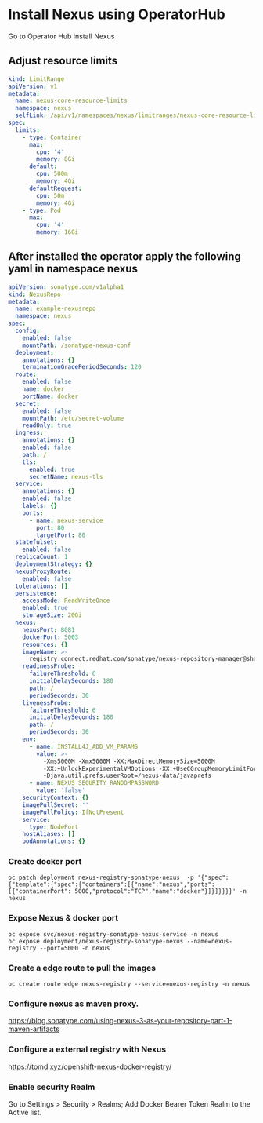 # Install Nexus using OperatorHub
Go to Operator Hub install Nexus

## Adjust resource limits
```yaml
kind: LimitRange
apiVersion: v1
metadata:
  name: nexus-core-resource-limits
  namespace: nexus
  selfLink: /api/v1/namespaces/nexus/limitranges/nexus-core-resource-limits
spec:
  limits:
    - type: Container
      max:
        cpu: '4'
        memory: 8Gi
      default:
        cpu: 500m
        memory: 4Gi
      defaultRequest:
        cpu: 50m
        memory: 4Gi
    - type: Pod
      max:
        cpu: '4'
        memory: 16Gi

```

## After installed the operator apply the following yaml in namespace nexus
```yaml
apiVersion: sonatype.com/v1alpha1
kind: NexusRepo
metadata:
  name: example-nexusrepo
  namespace: nexus
spec:
  config:
    enabled: false
    mountPath: /sonatype-nexus-conf
  deployment:
    annotations: {}
    terminationGracePeriodSeconds: 120
  route:
    enabled: false
    name: docker
    portName: docker
  secret:
    enabled: false
    mountPath: /etc/secret-volume
    readOnly: true
  ingress:
    annotations: {}
    enabled: false
    path: /
    tls:
      enabled: true
      secretName: nexus-tls
  service:
    annotations: {}
    enabled: false
    labels: {}
    ports:
      - name: nexus-service
        port: 80
        targetPort: 80
  statefulset:
    enabled: false
  replicaCount: 1
  deploymentStrategy: {}
  nexusProxyRoute:
    enabled: false
  tolerations: []
  persistence:
    accessMode: ReadWriteOnce
    enabled: true
    storageSize: 20Gi
  nexus:
    nexusPort: 8081
    dockerPort: 5003
    resources: {}
    imageName: >-
      registry.connect.redhat.com/sonatype/nexus-repository-manager@sha256:bf4200653ad59c50b87788265b2f12c9da6942413e2487c24e4d5407c44ad598
    readinessProbe:
      failureThreshold: 6
      initialDelaySeconds: 180
      path: /
      periodSeconds: 30
    livenessProbe:
      failureThreshold: 6
      initialDelaySeconds: 180
      path: /
      periodSeconds: 30
    env:
      - name: INSTALL4J_ADD_VM_PARAMS
        value: >-
          -Xms5000M -Xmx5000M -XX:MaxDirectMemorySize=5000M
          -XX:+UnlockExperimentalVMOptions -XX:+UseCGroupMemoryLimitForHeap
          -Djava.util.prefs.userRoot=/nexus-data/javaprefs
      - name: NEXUS_SECURITY_RANDOMPASSWORD
        value: 'false'
    securityContext: {}
    imagePullSecret: ''
    imagePullPolicy: IfNotPresent
    service:
      type: NodePort
    hostAliases: []
    podAnnotations: {}
```

### Create docker port
```shell
oc patch deployment nexus-registry-sonatype-nexus  -p '{"spec":{"template":{"spec":{"containers":[{"name":"nexus","ports":[{"containerPort": 5000,"protocol":"TCP","name":"docker"}]}]}}}}' -n nexus
```

### Expose Nexus & docker port
```shell
oc expose svc/nexus-registry-sonatype-nexus-service -n nexus
oc expose deployment/nexus-registry-sonatype-nexus --name=nexus-registry --port=5000 -n nexus
```

### Create a edge route to pull the images
```shell
oc create route edge nexus-registry --service=nexus-registry -n nexus
```

### Configure nexus as maven proxy.
https://blog.sonatype.com/using-nexus-3-as-your-repository-part-1-maven-artifacts

### Configure a external registry with Nexus
https://tomd.xyz/openshift-nexus-docker-registry/

### Enable security Realm
Go to Settings > Security > Realms; Add Docker Bearer Token Realm to the Active list.  


